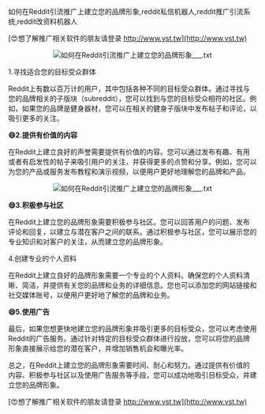 如何在Reddit引流推广上建立您的品牌形象,reddit私信机器人,reddit推广引流系统,reddit改资料机器人

[😍想了解推广相关软件的朋友请登录 http://www.vst.tw](http://www.vst.tw)

 <center><img src="https://vst.tw/MP4/tuiguang/png/7.png" alt="如何在Reddit引流推广上建立您的品牌形象___.txt"></center>

1.寻找适合您的目标受众群体

Reddit上有数以百万计的用户，其中包括各种不同的目标受众群体。通过寻找与您的品牌相关的子版块（subreddit），您可以找到与您的目标受众相符的社区。例如，如果您的品牌是健身器材，您可以在相关的健身子版块中发布帖子和评论，以吸引更多的关注。

**😄2.提供有价值的内容**

在Reddit上建立良好的声誉需要提供有价值的内容。您可以通过发布有趣、有用或者有启发性的帖子来吸引用户的关注，并获得更多的点赞和分享。例如，您可以为您的产品或服务发布教程和演示视频，以便用户更好地理解您的品牌和产品。

 <center><img src="https://vst.tw/MP4/tuiguang/png/6.png" alt="如何在Reddit引流推广上建立您的品牌形象___.txt"></center>

**😄3.积极参与社区**

在Reddit上建立您的品牌形象需要积极参与社区。您可以回答用户的问题、发布评论和回复，以建立与潜在客户之间的联系。通过积极参与社区，您可以展示您的专业知识和对客户的关注，从而建立您的品牌形象。

4.创建专业的个人资料

在Reddit上建立良好的品牌形象需要一个专业的个人资料。确保您的个人资料清晰、简洁，并提供有关您的品牌和业务的详细信息。您也可以添加您的网站链接和社交媒体账号，以便用户更好地了解您的品牌和业务。

**😄5.使用广告**

最后，如果您想更快地建立您的品牌形象并吸引更多的目标受众，您可以考虑使用Reddit的广告服务。通过针对特定的目标受众群体进行投放，您可以将您的品牌形象直接展示给您的潜在客户，并增加销售机会和曝光率。

总之，在Reddit上建立您的品牌形象需要时间、耐心和努力。通过提供有价值的内容、积极参与社区以及使用广告服务等手段，您可以成功地吸引目标受众，并建立您的品牌形象。

[😍想了解推广相关软件的朋友请登录 http://www.vst.tw](http://www.vst.tw)



